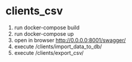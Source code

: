 # clients_csv

1) run docker-compose build
2) run docker-compose up
3) open in browser http://0.0.0.0:8001/swagger/
4) execute /clients/import_data_to_db/
5) execute /clients/export_csv/

